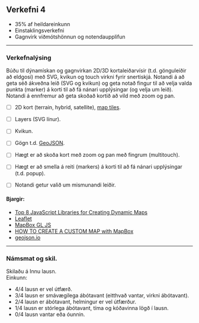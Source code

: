 ## Verkefni 4 
- 35% af heildareinkunn  
- Einstaklingsverkefni
- Gagnvirk viðmótshönnun og notendaupplifun
  
---


### Verkefnalýsing
Búðu til dýnamískan og gagnvirkan 2D/3D kortaleiðarvísir (t.d. gönguleiðir að eldgosi) með SVG, kvikun og touch virkni fyrir snertiskjá. Notandi á að geta séð ákveðna leið (SVG og kvikun) og geta notað fingur til að velja valda punkta (marker) á korti til að fá nánari upplýsingar (og velja um leið). Notandi á ennfremur að geta skoðað kortið að vild með zoom og pan. 

- [ ] 2D kort (terrain, hybrid, satellite), [map tiles](https://carto.com/blog/map-tiles-guide).
- [ ] Layers (SVG línur).
- [ ] Kvikun.
- [ ] Gögn t.d. [GeoJSON](https://en.wikipedia.org/wiki/GeoJSON).
- [ ] Hægt er að skoða kort með zoom og pan með fingrum (multitouch).
- [ ] Hægt er að smella á reiti (markers) á korti til að fá nánari upplýsingar (t.d. popup).
- [ ] Notandi getur valið um mismunandi leiðir.


#### Bjargir:
- [Top 8 JavaScript Libraries for Creating Dynamic Maps](https://colorlib.com/wp/javascript-libraries-for-creating-dynamic-maps/)
- [Leaflet](https://leafletjs.com/)
- [MapBox GL JS](https://www.mapbox.com/mapbox-gljs)
- [HOW TO CREATE A CUSTOM MAP with MapBox](https://www.mapbox.com/blog/create-custom-map-steps)
- [geojson.io](https://geojson.io/#map=2/0/20)

---

### Námsmat og skil.
Skilaðu á Innu lausn. <br>
Einkunn: 
- 4/4 lausn er vel útfærð.
- 3/4 lausn er smávægilega ábótavant (eitthvað vantar, virkni ábótavant).
- 2/4 lausn er ábótavant, helmingur er vel útfærður.
- 1/4 lausn er stórlega ábótavant, tíma og kóðavinna lögð í lausn.
- 0/4 lausn vantar eða óunnin.


<!--
- [How to Make a Clickable SVG Map With HTML and CSS](https://www.freecodecamp.org/news/how-to-make-clickable-svg-map-html-css/)
- [3D Terrain Models](http://googlemapsmania.blogspot.com/2020/07/build-your-own-3d-terrain-models.html) byggt á [three-geo](https://github.com/w3reality/three-geo)
-->
